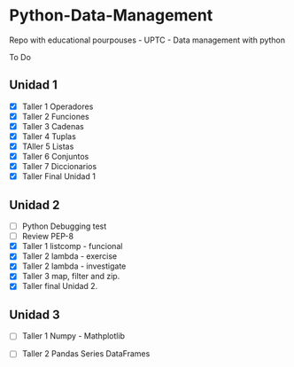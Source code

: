 
# Python-Data-Management

Repo with educational pourpouses - UPTC - Data management with python

To Do

Unidad 1
-----------------------------------

 - [x] Taller 1 Operadores
 - [x] Taller 2 Funciones
 - [x] Taller 3 Cadenas
 - [x] Taller 4 Tuplas
 - [x] TAller 5 Listas
 - [x] Taller 6 Conjuntos
 - [x] Taller 7 Diccionarios
 - [x] Taller Final Unidad 1

Unidad 2
-----------------------------------
 - [ ] Python Debugging test
 - [ ] Review PEP-8 
 - [x] Taller 1 listcomp - funcional
 - [x] Taller 2 lambda - exercise
 - [x] Taller 2 lambda - investigate
 - [x] Taller 3 map, filter and zip.
 - [x] Taller final Unidad 2.
 
 Unidad 3
 -----------------------------------
 - [ ] Taller 1 Numpy - Mathplotlib
 - [ ] Taller 2 Pandas Series DataFrames
 















